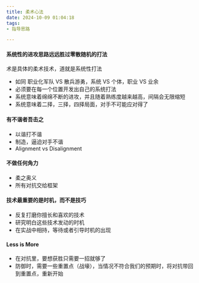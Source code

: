 ```yaml
---
title: 柔术心法
date: 2024-10-09 01:04:18
tags:
- 指导思路

---
```




#### 系统性的进攻思路远远胜过零散随机的打法

术是具体的柔术技术，道就是系统性打法

- 如同 职业化军队 VS 散兵游勇，系统 VS 个体，职业 VS 业余
- 必须要在每一个位置开发出自己的系统打法
- 系统意味着绵绵不断的进攻，并且随着熟练度越来越高，间隔会无限缩短
- 系统意味着二择，三择，四择局面，对手不可能应对得了

#### 有不谐者吾击之

- 以谐打不谐
- 制造，逼迫对手不谐
- Alignment vs Disalignment

#### 不做任何角力

- 柔之奥义
- 所有对抗交给框架

#### 技术最重要的是时机，而不是技巧

- 反复打磨你擅长和喜欢的技术
- 研究明白这些技术发动的时机
- 在实战中相持，等待或者引导时机的出现

#### Less is More

- 在对抗里，要想获胜只需要一招就够了
- 防御时，需要一些重置点（战壕），当情况不符合我们的预期时，将对抗带回到重置点，重新开始
